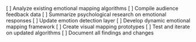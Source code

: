 [ ] Analyze existing emotional mapping algorithms
[ ] Compile audience feedback data
[ ] Summarize psychological research on emotional responses
[ ] Update emotion detection layer
[ ] Develop dynamic emotional mapping framework
[ ] Create visual mapping prototypes
[ ] Test and iterate on updated algorithms
[ ] Document all findings and changes
